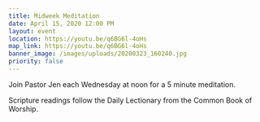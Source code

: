 ```yaml
---
title: Midweek Meditation
date: April 15, 2020 12:00 PM
layout: event
location: https://youtu.be/q6BG6l-4oHs
map_link: https://youtu.be/q6BG6l-4oHs
banner_image: /images/uploads/20200323_160240.jpg
priority: false
---
```

Join Pastor Jen each Wednesday at noon for a 5 minute meditation.

Scripture readings follow the Daily Lectionary from the Common Book of Worship.